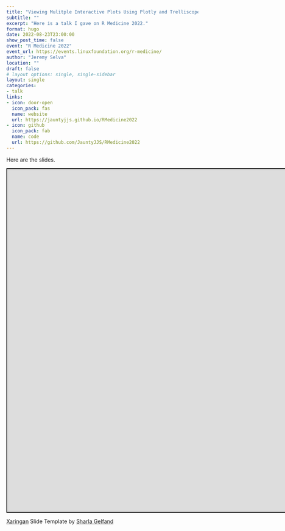 ```yaml
---
title: "Viewing Mulitple Interactive Plots Using Plotly and Trelliscopejs"
subtitle: ""
excerpt: "Here is a talk I gave on R Medicine 2022."
format: hugo
date: 2022-08-23T23:00:00
show_post_time: false
event: "R Medicine 2022"
event_url: https://events.linuxfoundation.org/r-medicine/
author: "Jeremy Selva"
location: ""
draft: false
# layout options: single, single-sidebar
layout: single
categories:
- talk
links:
- icon: door-open
  icon_pack: fas
  name: website
  url: https://jauntyjjs.github.io/RMedicine2022
- icon: github
  icon_pack: fab
  name: code
  url: https://github.com/JauntyJJS/RMedicine2022
---
```




<script src="index_files/libs/fitvids-2.1.1/fitvids.min.js"></script>


Here are the slides.

<div class="shareagain" style="min-width:300px;margin:1em auto;">
<iframe src="https://jauntyjjs.github.io/RMedicine2022" width="1600" height="900" style="border:2px solid currentColor;" loading="lazy" allowfullscreen></iframe>
<script>fitvids('.shareagain', {players: 'iframe'});</script>
</div>

[Xaringan](https://github.com/yihui/xaringan) Slide Template by [Sharla Gelfand](https://github.com/sharlagelfand/sharstudioconf)

